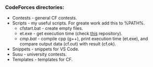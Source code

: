 
### CodeForces directories:
- Contests - general CF contests.
- Scripts - my useful scripts. For greate work add this to %PATH%.
    - cfstart.bat - create empty files.
    - et.exe - get execution time (check [this](https://github.com/MrSago/Execution-Time) repository).
    - *cmp.bat* - compile cpp (g++), print execution time (et.exe), and compare output data (cf.out) with result (cf.ok).
- Snippets - snippets for VS Code.
- Susu - university contests.
- Templates - templates for CF.

